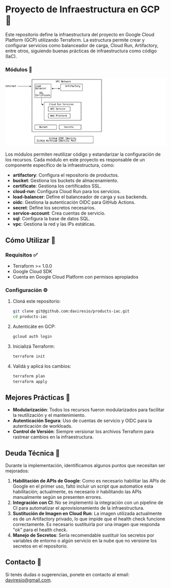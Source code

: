 # Proyecto de Infraestructura en GCP 🚀

Este repositorio define la infraestructura del proyecto en Google Cloud Platform (GCP) utilizando Terraform. La estructura permite crear y configurar servicios como balanceador de carga, Cloud Run, Artifactory, entre otros, siguiendo buenas prácticas de infraestructura como código (IaC).

### Módulos 🧩

![Diagrama de los Módulos](images/diagrama_modulos.png)

Los módulos permiten reutilizar código y estandarizar la configuración de los recursos. Cada módulo en este proyecto es responsable de un componente específico de la infraestructura, como:

- **artifactory**: Configura el repositorio de productos.
- **bucket**: Gestiona los buckets de almacenamiento.
- **certificate**: Gestiona los certificados SSL.
- **cloud-run**: Configura Cloud Run para los servicios.
- **load-balancer**: Define el balanceador de carga y sus backends.
- **oidc**: Gestiona la autenticación OIDC para GitHub Actions.
- **secret**: Define los secretos necesarios.
- **service-account**: Crea cuentas de servicio.
- **sql**: Configura la base de datos SQL.
- **vpc**: Gestiona la red y las IPs estáticas.

## Cómo Utilizar 🚀

### Requisitos ✅

- Terraform >= 1.0.0
- Google Cloud SDK
- Cuenta en Google Cloud Platform con permisos apropiados

### Configuración ⚙️

1. Cloná este repositorio:

   ```sh
   git clone git@github.com:daviresio/products-iac.git
   cd products-iac
   ```

2. Autenticáte en GCP:

   ```sh
   gcloud auth login
   ```

3. Inicializá Terraform:

   ```sh
   terraform init
   ```

4. Validá y aplicá los cambios:

   ```sh
   terraform plan
   terraform apply
   ```

## Mejores Prácticas 🌟

- **Modularización**: Todos los recursos fueron modularizados para facilitar la reutilización y el mantenimiento.
- **Autenticación Segura**: Uso de cuentas de servicio y OIDC para la autenticación de workloads.
- **Control de Versión**: Siempre versionar los archivos Terraform para rastrear cambios en la infraestructura.

## Deuda Técnica 🔧

Durante la implementación, identificamos algunos puntos que necesitan ser mejorados:

1. **Habilitación de APIs de Google**: Como es necesario habilitar las APIs de Google en el primer uso, faltó incluir un script que automatice esta habilitación; actualmente, es necesario ir habilitando las APIs manualmente según se presenten errores.
2. **Integración con CI**: No se implementó la integración con un pipeline de CI para automatizar el aprovisionamiento de la infraestructura.
3. **Sustitución de Imagen en Cloud Run**: La imagen utilizada actualmente es de un Artifactory privado, lo que impide que el health check funcione correctamente. Es necesario sustituirla por una imagen que responda "ok" para el health check.
4. **Manejo de Secretos**: Sería recomendable sustituir los secretos por variables de entorno o algún servicio en la nube que no versione los secretos en el repositorio.

## Contacto 📧

Si tenés dudas o sugerencias, ponete en contacto al email: [daviresio@gmail.com](mailto:daviresio@gmail.com).
